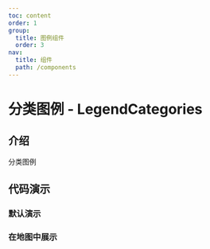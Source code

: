 ```yaml
---
toc: content
order: 1
group:
  title: 图例组件
  order: 3
nav:
  title: 组件
  path: /components
---
```


# 分类图例 - LegendCategories

## 介绍

分类图例

## 代码演示

### 默认演示

<code src="./demos/default.tsx" defaultShowCode></code>

### 在地图中展示

<code src="./demos/map-default.tsx" compact defaultShowCode></code>

<API></API>

